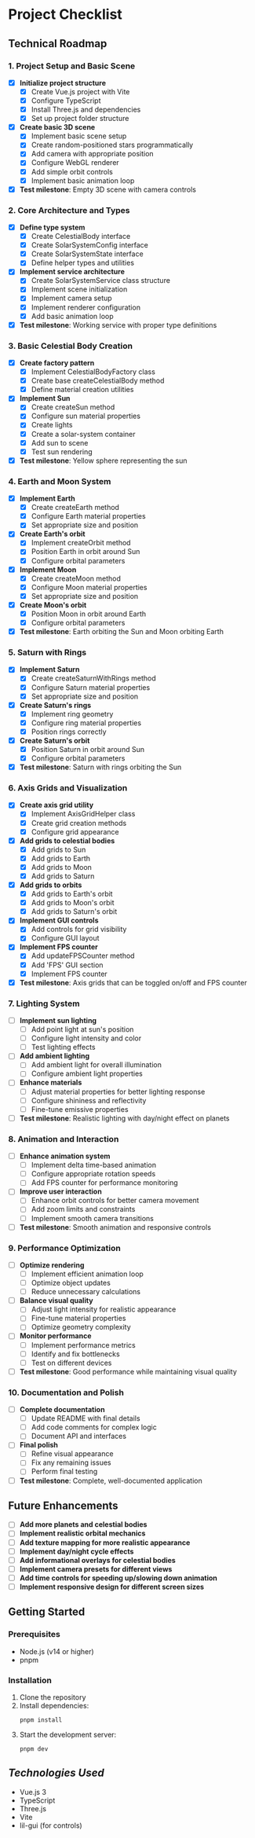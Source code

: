 # Project Checklist

## Technical Roadmap

### 1. Project Setup and Basic Scene
- [x] **Initialize project structure**
  - [x] Create Vue.js project with Vite
  - [x] Configure TypeScript
  - [x] Install Three.js and dependencies
  - [x] Set up project folder structure
- [x] **Create basic 3D scene**
  - [x] Implement basic scene setup
  - [x] Create random-positioned stars programmatically
  - [x] Add camera with appropriate position
  - [x] Configure WebGL renderer
  - [x] Add simple orbit controls
  - [x] Implement basic animation loop
- [x] **Test milestone**: Empty 3D scene with camera controls

### 2. Core Architecture and Types
- [x] **Define type system**
  - [x] Create CelestialBody interface
  - [x] Create SolarSystemConfig interface
  - [x] Create SolarSystemState interface
  - [x] Define helper types and utilities
- [x] **Implement service architecture**
  - [x] Create SolarSystemService class structure
  - [x] Implement scene initialization
  - [x] Implement camera setup
  - [x] Implement renderer configuration
  - [x] Add basic animation loop
- [x] **Test milestone**: Working service with proper type definitions

### 3. Basic Celestial Body Creation
- [x] **Create factory pattern**
  - [x] Implement CelestialBodyFactory class
  - [x] Create base createCelestialBody method
  - [x] Define material creation utilities
- [x] **Implement Sun**
  - [x] Create createSun method
  - [x] Configure sun material properties
  - [x] Create lights
  - [x] Create a solar-system container
  - [x] Add sun to scene
  - [x] Test sun rendering
- [x] **Test milestone**: Yellow sphere representing the sun

### 4. Earth and Moon System
- [x] **Implement Earth**
  - [x] Create createEarth method
  - [x] Configure Earth material properties
  - [x] Set appropriate size and position
- [x] **Create Earth's orbit**
  - [x] Implement createOrbit method
  - [x] Position Earth in orbit around Sun
  - [x] Configure orbital parameters
- [x] **Implement Moon**
  - [x] Create createMoon method
  - [x] Configure Moon material properties
  - [x] Set appropriate size and position
- [x] **Create Moon's orbit**
  - [x] Position Moon in orbit around Earth
  - [x] Configure orbital parameters
- [x] **Test milestone**: Earth orbiting the Sun and Moon orbiting Earth

### 5. Saturn with Rings
- [x] **Implement Saturn**
  - [x] Create createSaturnWithRings method
  - [x] Configure Saturn material properties
  - [x] Set appropriate size and position
- [x] **Create Saturn's rings**
  - [x] Implement ring geometry
  - [x] Configure ring material properties
  - [x] Position rings correctly
- [x] **Create Saturn's orbit**
  - [x] Position Saturn in orbit around Sun
  - [x] Configure orbital parameters
- [x] **Test milestone**: Saturn with rings orbiting the Sun

### 6. Axis Grids and Visualization
- [x] **Create axis grid utility**
  - [x] Implement AxisGridHelper class
  - [x] Create grid creation methods
  - [x] Configure grid appearance
- [x] **Add grids to celestial bodies**
  - [x] Add grids to Sun
  - [x] Add grids to Earth
  - [x] Add grids to Moon
  - [x] Add grids to Saturn
- [x] **Add grids to orbits**
  - [x] Add grids to Earth's orbit
  - [x] Add grids to Moon's orbit
  - [x] Add grids to Saturn's orbit
- [x] **Implement GUI controls**
  - [x] Add controls for grid visibility
  - [x] Configure GUI layout
- [x] **Implement FPS counter**
  - [x] Add updateFPSCounter method
  - [x] Add 'FPS' GUI section
  - [x] Implement FPS counter
- [x] **Test milestone**: Axis grids that can be toggled on/off and FPS counter

### 7. Lighting System
- [ ] **Implement sun lighting**
  - [ ] Add point light at sun's position
  - [ ] Configure light intensity and color
  - [ ] Test lighting effects
- [ ] **Add ambient lighting**
  - [ ] Add ambient light for overall illumination
  - [ ] Configure ambient light properties
- [ ] **Enhance materials**
  - [ ] Adjust material properties for better lighting response
  - [ ] Configure shininess and reflectivity
  - [ ] Fine-tune emissive properties
- [ ] **Test milestone**: Realistic lighting with day/night effect on planets

### 8. Animation and Interaction
- [ ] **Enhance animation system**
  - [ ] Implement delta time-based animation
  - [ ] Configure appropriate rotation speeds
  - [ ] Add FPS counter for performance monitoring
- [ ] **Improve user interaction**
  - [ ] Enhance orbit controls for better camera movement
  - [ ] Add zoom limits and constraints
  - [ ] Implement smooth camera transitions
- [ ] **Test milestone**: Smooth animation and responsive controls

### 9. Performance Optimization
- [ ] **Optimize rendering**
  - [ ] Implement efficient animation loop
  - [ ] Optimize object updates
  - [ ] Reduce unnecessary calculations
- [ ] **Balance visual quality**
  - [ ] Adjust light intensity for realistic appearance
  - [ ] Fine-tune material properties
  - [ ] Optimize geometry complexity
- [ ] **Monitor performance**
  - [ ] Implement performance metrics
  - [ ] Identify and fix bottlenecks
  - [ ] Test on different devices
- [ ] **Test milestone**: Good performance while maintaining visual quality

### 10. Documentation and Polish
- [ ] **Complete documentation**
  - [ ] Update README with final details
  - [ ] Add code comments for complex logic
  - [ ] Document API and interfaces
- [ ] **Final polish**
  - [ ] Refine visual appearance
  - [ ] Fix any remaining issues
  - [ ] Perform final testing
- [ ] **Test milestone**: Complete, well-documented application

## Future Enhancements
- [ ] **Add more planets and celestial bodies**
- [ ] **Implement realistic orbital mechanics**
- [ ] **Add texture mapping for more realistic appearance**
- [ ] **Implement day/night cycle effects**
- [ ] **Add informational overlays for celestial bodies**
- [ ] **Implement camera presets for different views**
- [ ] **Add time controls for speeding up/slowing down animation**
- [ ] **Implement responsive design for different screen sizes**

## Getting Started

### Prerequisites
- Node.js (v14 or higher)
- pnpm

### Installation
1. Clone the repository
2. Install dependencies:
   ```
   pnpm install
   ```
3. Start the development server:
   ```
   pnpm dev
   ```

## _Technologies Used_
- Vue.js 3
- TypeScript
- Three.js
- Vite
- lil-gui (for controls)
